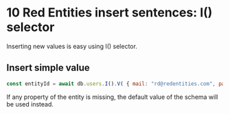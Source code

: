 # 10 Red Entities insert sentences: I() selector

Inserting new values is easy using I() selector.

## Insert simple value

```js
const entityId = await db.users.I().V( { mail: "rd@redentities.com", password: "12345" }).R();
```

If any property of the entity is missing, the default value of the schema will be used instead.